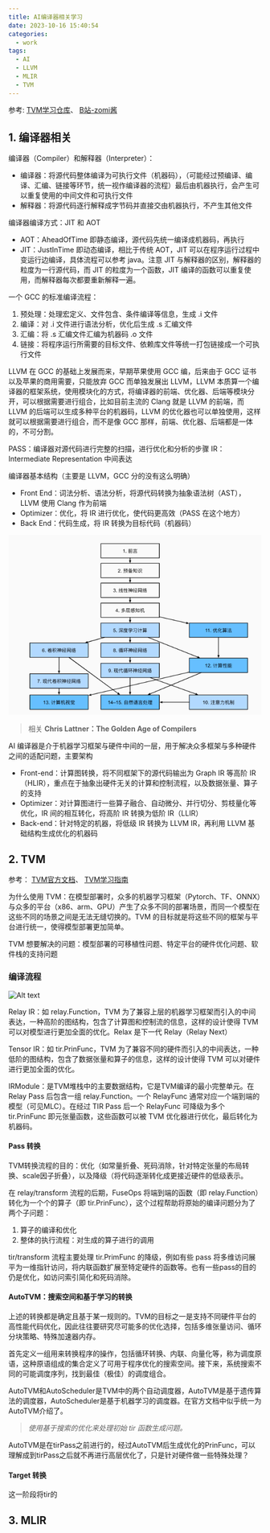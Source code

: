 ```yaml
---
title: AI编译器相关学习
date: 2023-10-16 15:40:54
categories:
  - work
tags:
  - AI
  - LLVM
  - MLIR
  - TVM
---
```


参考:
[TVM学习仓库](https://github.com/BBuf/tvm_mlir_learn)、
[B站-zomi酱](https://space.bilibili.com/517221395/channel/collectiondetail?sid=857162)

<!-- more -->

## 1. 编译器相关

编译器（Compiler）和解释器（Interpreter）：

- 编译器：将源代码整体编译为可执行文件（机器码），（可能经过预编译、编译、汇编、链接等环节，统一视作编译器的流程）最后由机器执行，会产生可以重复使用的中间文件和可执行文件
- 解释器：将源代码逐行解释成字节码并直接交由机器执行，不产生其他文件

编译器编译方式：JIT 和 AOT

- AOT：AheadOfTime 即静态编译，源代码先统一编译成机器码，再执行
- JIT：JustInTime 即动态编译，相比于传统 AOT，JIT 可以在程序运行过程中变运行边编译，具体流程可以参考 java。注意 JIT 与解释器的区别，解释器的粒度为一行源代码，而 JIT 的粒度为一个函数，JIT 编译的函数可以重复使用，而解释器每次都要重新解释一遍。

一个 GCC 的标准编译流程：

1. 预处理：处理宏定义、文件包含、条件编译等信息，生成 .i 文件
2. 编译：对 .i 文件进行语法分析，优化后生成 .s 汇编文件
3. 汇编：将 .s 汇编文件汇编为机器码 .o 文件
4. 链接：将程序运行所需要的目标文件、依赖库文件等统一打包链接成一个可执行文件

LLVM 在 GCC 的基础上发展而来，早期苹果使用 GCC 编，后来由于 GCC 证书以及苹果的商用需要，只能放弃 GCC 而单独发展出 LLVM，LLVM 本质算一个编译器的框架系统，使用模块化的方式，将编译器的前端、优化器、后端等模块分开，可以根据需要进行组合，比如目前主流的 Clang 就是 LLVM 的前端，而 LLVM 的后端可以生成多种平台的机器码，LLVM 的优化器也可以单独使用，这样就可以根据需要进行组合，而不是像 GCC 那样，前端、优化器、后端都是一体的，不可分割。

PASS：编译器对源代码进行完整的扫描，进行优化和分析的步骤
IR：Intermediate Representation 中间表达

编译器基本结构（主要是 LLVM，GCC 分的没有这么明确）

- Front End：词法分析、语法分析，将源代码转换为抽象语法树（AST），LLVM 使用 Clang 作为前端
- Optimizer：优化，将 IR 进行优化，使代码更高效（PASS 在这个地方）
- Back End：代码生成，将 IR 转换为目标代码（机器码）

![Alt text](image.png)

> 相关 **Chris Lattner：The Golden Age of Compilers**

AI 编译器是介于机器学习框架与硬件中间的一层，用于解决众多框架与多种硬件之间的适配问题，主要架构

- Front-end：计算图转换，将不同框架下的源代码输出为 Graph IR 等高阶 IR（HLIR），重点在于抽象出硬件无关的计算和控制流程，以及数据张量、算子的支持
- Optimizer：对计算图进行一些算子融合、自动微分、并行切分、剪枝量化等优化，IR 间的相互转化，将高阶 IR 转换为低阶 IR（LLIR）
- Back-end：针对特定的机器，将低级 IR 转换为 LLVM IR，再利用 LLVM 基础结构生成优化的机器码

## 2. TVM
参考：
[TVM官方文档](https://tvm.hyper.ai/docs/arch/)、
[TVM学习指南](https://zhuanlan.zhihu.com/p/560210215)

为什么使用 TVM：在模型部署时，众多的机器学习框架（Pytorch、TF、ONNX）与众多的平台（x86、arm、GPU）产生了众多不同的部署场景，而同一个模型在这些不同的场景之间是无法无缝切换的。TVM 的目标就是将这些不同的框架与平台进行统一，使得模型部署更加简单。

TVM 想要解决的问题：模型部署的可移植性问题、特定平台的硬件优化问题、软件栈的支持问题


### 编译流程

![Alt text](image1.png)

Relay IR：如 relay.Function，TVM 为了兼容上层的机器学习框架而引入的中间表达，一种高阶的图结构，包含了计算图和控制流的信息，这样的设计使得 TVM 可以对模型进行更加全面的优化。Relax 是下一代 Relay（Relay Next）

Tensor IR：如 tir.PrinFunc，TVM 为了兼容不同的硬件而引入的中间表达，一种低阶的图结构，包含了数据张量和算子的信息，这样的设计使得 TVM 可以对硬件进行更加全面的优化。

IRModule：是TVM堆栈中的主要数据结构，它是TVM编译的最小完整单元。在 Relay Pass 后包含一组 relay.Function。一个 RelayFunc 通常对应一个端到端的模型（可见MLC）。在经过 TIR Pass 后一个 RelayFunc 可降级为多个 tir.PrinFunc 即元张量函数，这些函数可以被 TVM 优化器进行优化，最后转化为机器码。


#### Pass 转换

TVM转换流程的目的：优化（如常量折叠、死码消除，针对特定张量的布局转换、scale因子折叠），以及降级（将代码逐渐转化成更接近硬件的低级表示。

在 relay/transform 流程的后期，FuseOps 将端到端的函数（即 relay.Function）转化为一个个的算子（即 tir.PrinFunc），这个过程帮助将原始的编译问题分为了两个子问题：
1. 算子的编译和优化
2. 整体的执行流程：对生成的算子进行的调用

tir/transform 流程主要处理 tir.PrimFunc 的降级，例如有些 pass 将多维访问展平为一维指针访问，将内联函数扩展至特定硬件的函数等。也有一些pass的目的仍是优化，如访问索引简化和死码消除。

#### AutoTVM：搜索空间和基于学习的转换

上述的转换都是确定且基于某一规则的。TVM的目标之一是支持不同硬件平台的高性能代码优化，因此往往要研究尽可能多的优化选择，包括多维张量访问、循环分块策略、特殊加速器内存。

首先定义一组用来转换程序的操作，包括循环转换、内联、向量化等，称为调度原语，这种原语组成的集合定义了可用于程序优化的搜索空间。接下来，系统搜索不同的可能调度序列，找到最佳（极佳）的调度组合。

AutoTVM和AutoScheduler是TVM中的两个自动调度器，AutoTVM是基于遗传算法的调度器，AutoScheduler是基于机器学习的调度器。在官方文档中似乎统一为AutoTVM介绍了。

> *使用基于搜索的优化来处理初始 tir 函数生成问题。*

AutoTVM是在tirPass之前进行的，经过AutoTVM后生成优化的PrinFunc，可以理解成到tirPass之后就不再进行高层优化了，只是针对硬件做一些特殊处理？

#### Target 转换

这一阶段将tir的

## 3. MLIR

















